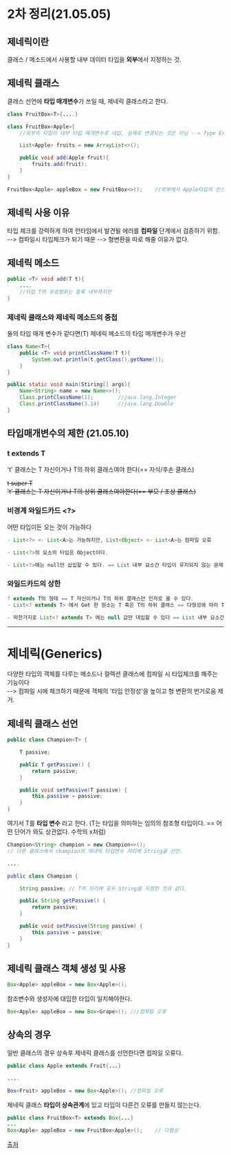 # 2차 정리(21.05.05)

## 제네릭이란
클래스 / 메소드에서 사용할 내부 데이터 타입을 **외부**에서 지정하는 것.

## 제네릭 클래스
클래스 선언에 **타입 매개변수**가 쓰일 때, 제네릭 클래스라고 한다.
``` java
class FruitBox<T>{....}

class FruitBox<Apple>{    
    //외부의 타입이 내부 타입 매개변수로 대입, 실제로 변경되는 것은 아님 --> Type Eraser 참조

    List<Apple> fruits = new ArrayList<>();

    public void add(Apple fruit){
        fruits.add(fruit);
    }
}

FruitBox<Apple> appleBox = new FruitBox<>();    //외부에서 Apple타입의 인스턴스 생성
```

## 제네릭 사용 이유

타입 체크를 강력하게 하여 런타임에서 발견될 에러를 **컴파일** 단계에서 검증하기 위함.
--> 컴파일시 타입체크가 되기 때문
--> 형변환을 따로 해줄 이유가 없다.

## 제네릭 메소드

``` java
public <T> void add(T t){
    ....
    //타입 T의 유효범위는 블록 내부까지만
}
```
### 제네릭 클래스와 제네릭 메소드의 중첩
둘의 타입 매개 변수가 같다면(T) 제네릭 메소드의 타입 매개변수가 우선
``` java
class Name<T>{
    public <T> void printClassName(T t){
        System.out.println(t.getClass().getName());
    }
}

public static void main(Stiring[] args){
    Name<String> name = new Name<>();
    Class.printClassName(1);        //java.lang.Integer
    Class.printClassName(3.14)      //java.lang.Double
}
```
## 타입매개변수의 제한 (21.05.10)

### t extends T

't' 클래스는 T 자신이거나 T의 하위 클래스여야 한다(== 자식/후손 클래스)



~~t super T~~   
~~'t' 클래스는 T 자신이거나 T의 상위 클래스여야한다(== 부모 / 조상 클래스)~~

### 비경계 와일드카드 <?>
어떤 타입이든 오는 것이 가능하다
``` java
- List<?> <- List<A>는 가능하지만, List<Object> <- List<A>는 컴파일 오류

- List<?>의 요소의 타입은 Object이다.

- List<?>에는 null만 삽입할 수 있다. == List 내부 요소간 타입이 유지되지 않는 문제가 발생하는 걸 막기위해서.
```

### 와일드카드의 상한
``` java
? extends T의 형태 == T 자신이거나 T의 하위 클래스만 인자로 올 수 있다.
- List<? extends T> 에서 Get 한 원소는 T 혹은 T의 하위 클래스 == 다형성에 따라 T로 읽을 수 있다.

- 마찬가지로 List<? extends T> 에는 null 값만 대입할 수 있다 == List 내부 요소간 타입이 유지되는 문제가 발생한다.
```

<hr/>



# 제네릭(Generics)
다양한 타입의 객체를 다루는 메소드나 컬렉션 클래스에 컴파일 시 타입체크를 해주는 기능이다 <br/>
--> 컴파일 시에 체크하기 때문에 객체의 '타입 안정성'을 높이고 형 변환의 번거로움 제거.<br/>

## 제네릭 클래스 선언

```java
public class Champion<T> {

    T passive;

    public T getPassive() {
        return passive;
    }

    public void setPassive(T passive) {
        this.passive = passive;
    }
}
```
여기서 T를 **타입 변수** 라고 한다. (T는 타입을 의미하는 임의의 참조형 타입이다. == 어떤 단어가 와도 상관없다. 수학의 x처럼) <br/>

```java
Champion<String> champion = new Champion<>();
// 다른 클래스에서 champion의 제네릭 타입변수 자리에 String을 선언.

....

public class Champion {

    String passive; // T의 자리에 모두 String을 지정한 것과 같다.

    public String getPassive() {
        return passive;
    }

    public void setPassive(String passive) {
        this.passive = passive;
    }
}
```
## 제네릭 클래스 객체 생성 및 사용
```java
Box<Apple> appleBox = new Box<Apple>();
```
참조변수와 생성자에 대입한 타입이 일치해야한다.
```java
Box<Apple> appleBox = new Box<Grape>(); ///컴파일 오류
```

## 상속의 경우
일반 클래스의 경우 상속후 제네릭 클래스를 선언한다면 컴파일 오류다.
```java
public class Apple extends Fruit{...}

....

Box<Fruit> appleBox = new Box<Apple>(); //컴파일 오류
```

제네릭 클래스 **타입이 상속관계**에 있고 타입이 다른건 오류를 만들지 않는는다.
``` java
public class FruitBox<T> extends Box{...}
...
Box<Apple> appleBox = new FruitBox<Apple>();    // 다형성
```

[출처](https://www.notion.so/4735e9a564e64bceb26a1e5d1c261a3d)


